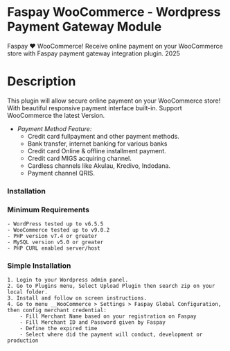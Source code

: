 # Faspay  WooCommerce - Wordpress Payment Gateway Module

Faspay  ❤️ WooCommerce! Receive online payment on your WooCommerce store with Faspay payment gateway integration plugin.
2025

# Description

This plugin will allow secure online payment on your WooCommerce store! With beautiful responsive payment interface built-in.  Support WooCommerce the latest Version.

* _Payment Method Feature:_
	- Credit card fullpayment and other payment methods.
	- Bank transfer, internet banking for various banks
	- Credit card Online & offline installment payment.
	- Credit card MIGS acquiring channel.
	- Cardless channels like Akulau, Kredivo, Indodana.
	- Payment channel QRIS. 


### Installation

### Minimum Requirements
	- WordPress tested up to v6.5.5
	- WooCommerce tested up to v9.0.2
	- PHP version v7.4 or greater
	- MySQL version v5.0 or greater
	- PHP CURL enabled server/host


### Simple Installation
	1. Login to your Wordpress admin panel.
	2. Go to Plugins menu, Select Upload Plugin then search zip on your local folder.
	3. Install and follow on screen instructions.
	4. Go to menu __WooCommerce > Settings > Faspay Global Configuration, then config merchant credential:
		- Fill Merchant Name based on your registration on Faspay
		- Fill Merchant ID and Password given by Faspay
		- Define the expired time 
		- Select where did the payment will conduct, development or production
	
